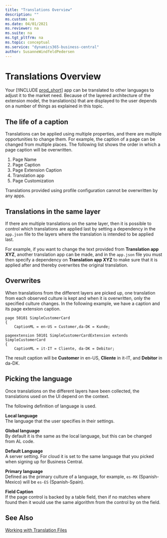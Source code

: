```yaml
---
title: "Translations Overview"
description: ""
ms.custom: na
ms.date: 04/01/2021
ms.reviewer: na
ms.suite: na
ms.tgt_pltfrm: na
ms.topic: conceptual
ms.service: "dynamics365-business-central"
author: SusanneWindfeldPedersen
---
```


# Translations Overview

Your [!INCLUDE [prod_short](../includes/prod_short.md)] app can be translated to other languages to adjust it to the market need. Because of the layered architecture of the extension model, the translation(s) that are displayed to the user depends on a number of things as explained in this topic.

## The life of a caption 

Translations can be applied using multiple properties, and there are multiple opportunities to change them. For example, the caption of a page can be changed from multiple places. The following list shows the order in which a page caption will be overwritten. 

1. Page Name 
2. Page Caption 
3. Page Extension Caption 
4. Translation app 
5. Page Customization 

Translations provided using profile configuration cannot be overwritten by any apps. 

## Translations in the same layer

If there are multiple translations on the same layer, then it is possible to control which translations are applied last by setting a dependency in the `app.json` file to the layers where the translation is intended to be applied last.

For example, if you want to change the text provided from  **Translation app XYZ**, another translation app can be made, and in the `app.json` file you must then specify a dependency on **Translation app XYZ** to make sure that it is applied after and thereby overwrites the original translation.

## Overwrites

When translations from the different layers are picked up, one translation from each observed culture is kept and when it is overwritten, only the specified culture changes. In the following example, we have a caption and its page extension caption.

```al
page 50101 SimpleCustomerCard
{
    CaptionML = en-US = Customer,da-DK = Kunde;

```

```al
pageextension 50101 SimpleCustomerCardExtension extends SimpleCustomerCard
{
    CaptionML = it-IT = Cliente, da-DK = Debitor;

```

The result caption will be **Customer** in en-US, **Cliente** in it-IT, and **Debitor** in da-DK. 

## Picking the language

Once translations on the different layers have been collected, the translations used on the UI depend on the context.

The following definition of language is used.

**Local language**  
The language that the user specifies in their settings.

**Global language**  
By default it is the same as the local language, but this can be changed from AL code. 

**Default Language**  
A server setting. For cloud it is set to the same language that you picked when signing up for Business Central.

**Primary language**  
Defined as the primary culture of a language, for example, `es-MX` (Spanish-Mexico) will be `es-ES` (Spanish-Spain).

**Field Caption**  
If the page control is backed by a table field, then if no matches where found then it would use the same algorithm from the control by on the field.


## See Also

[Working with Translation Files](devenv-work-with-translation-files.md)  
